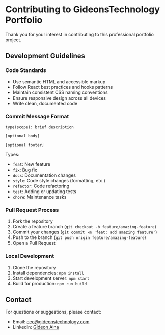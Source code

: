 # Contributing to GideonsTechnology Portfolio

Thank you for your interest in contributing to this professional portfolio project.

## Development Guidelines

### Code Standards
- Use semantic HTML and accessible markup
- Follow React best practices and hooks patterns
- Maintain consistent CSS naming conventions
- Ensure responsive design across all devices
- Write clean, documented code

### Commit Message Format
```
type(scope): brief description

[optional body]

[optional footer]
```

Types:
- `feat`: New feature
- `fix`: Bug fix
- `docs`: Documentation changes
- `style`: Code style changes (formatting, etc.)
- `refactor`: Code refactoring
- `test`: Adding or updating tests
- `chore`: Maintenance tasks

### Pull Request Process
1. Fork the repository
2. Create a feature branch (`git checkout -b feature/amazing-feature`)
3. Commit your changes (`git commit -m 'feat: add amazing feature'`)
4. Push to the branch (`git push origin feature/amazing-feature`)
5. Open a Pull Request

### Local Development
1. Clone the repository
2. Install dependencies: `npm install`
3. Start development server: `npm start`
4. Build for production: `npm run build`

## Contact
For questions or suggestions, please contact:
- Email: ceo@gideonstechnology.com
- LinkedIn: [Gideon Aina](https://linkedin.com/in/gideon-aina)
